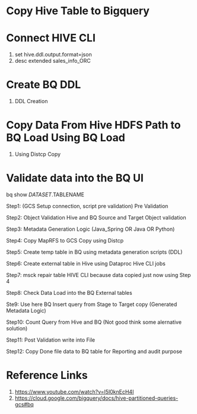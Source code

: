 # Copy Hive Table to Bigquery 

# Connect HIVE CLI 
1. set hive.ddl.output.format=json
2. desc extended sales_info_ORC

# Create BQ DDL 
1. DDL Creation 
# Copy Data From Hive HDFS Path to BQ Load Using BQ Load
1. Using Distcp Copy 

# Validate data into the BQ UI
bq show $DATASET.$TABLENAME



Step1: (GCS Setup connection, script pre validation)
    Pre Validation

Step2: Object Validation 
   Hive and BQ Source and Target Object validation
   
Step3: Metadata Generation Logic (Java_Spring OR Java OR Python)

Step4: Copy MapRFS to GCS Copy using Distcp

Step5: Create temp table in BQ using metadata generation scripts (DDL)

Step6: Create external table in Hive using Dataproc Hive CLI jobs

Step7: msck repair table HIVE CLI because data copied just now using Step 4

Step8: Check Data Load into the BQ External tables

Ste9: Use here BQ Insert query from Stage to Target copy (Generated Metadata Logic)

Step10: Count Query from Hive and BQ (Not good think some alernative solution)

Step11: Post Validation write into File

Step12: Copy Done file data to BQ table for Reporting and audit purpose 



# Reference Links
1. https://www.youtube.com/watch?v=l5I0knEcH4I
2. https://cloud.google.com/bigquery/docs/hive-partitioned-queries-gcs#bq







